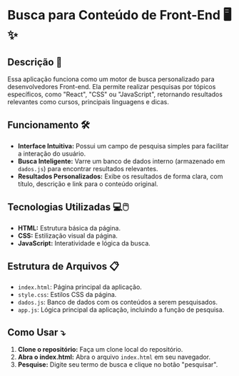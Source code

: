 # Busca para Conteúdo de Front-End  🖥️✨

## Descrição 💼
Essa aplicação funciona como um motor de busca personalizado para desenvolvedores Front-end. Ela permite realizar pesquisas por tópicos específicos, como "React", "CSS" ou "JavaScript", retornando resultados relevantes como cursos, principais linguagens e dicas.

 ## Funcionamento 🛠️
* **Interface Intuitiva:** Possui um campo de pesquisa simples para facilitar a interação do usuário.
* **Busca Inteligente:** Varre um banco de dados interno (armazenado em `dados.js`) para encontrar resultados relevantes.
* **Resultados Personalizados:** Exibe os resultados de forma clara, com título, descrição e link para o conteúdo original.

## Tecnologias Utilizadas 💻🖱️
* **HTML:** Estrutura básica da página.
* **CSS:** Estilização visual da página.
* **JavaScript:** Interatividade e lógica da busca.

## Estrutura de Arquivos 📋
* `index.html`: Página principal da aplicação.
* `style.css`: Estilos CSS da página.
* `dados.js`: Banco de dados com os conteúdos a serem pesquisados.
* `app.js`: Lógica principal da aplicação, incluindo a função de pesquisa.

## Como Usar ⤵️
1. **Clone o repositório:** Faça um clone local do repositório.
2. **Abra o index.html:** Abra o arquivo `index.html` em seu navegador.
3. **Pesquise:** Digite seu termo de busca e clique no botão "pesquisar".
